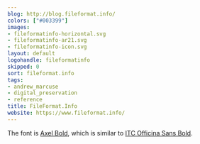 ```yaml
---
blog: http://blog.fileformat.info/
colors: ["#003399"]
images:
- fileformatinfo-horizontal.svg
- fileformatinfo-ar21.svg
- fileformatinfo-icon.svg
layout: default
logohandle: fileformatinfo
skipped: 0
sort: fileformat.info
tags:
- andrew_marcuse
- digital_preservation
- reference
title: FileFormat.Info
website: https://www.fileformat.info/
---
```


The font is [Axel Bold](https://www.fontshop.com/fonts/downloads/fontshop_ag/axel_bold_ot/), which is similar to [ITC Officina Sans Bold](http://www.myfonts.com/fonts/itc/officina-sans/std-bold/?refby=vectorlogozone).
